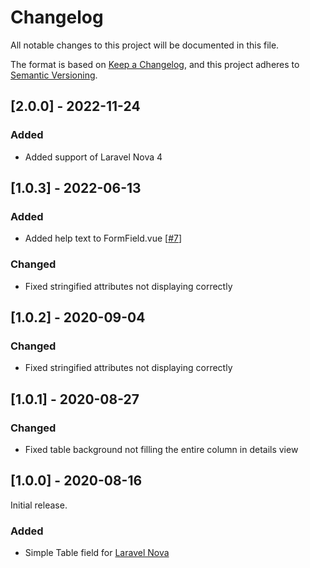 # Changelog

All notable changes to this project will be documented in this file.

The format is based on [Keep a Changelog](https://keepachangelog.com/en/1.0.0/),
and this project adheres to [Semantic Versioning](https://semver.org/spec/v2.0.0.html).

## [2.0.0] - 2022-11-24

### Added

- Added support of Laravel Nova 4

## [1.0.3] - 2022-06-13

### Added

- Added help text to FormField.vue [[#7](https://github.com/outl1ne/nova-table-field/pull/7)]

### Changed

- Fixed stringified attributes not displaying correctly

## [1.0.2] - 2020-09-04

### Changed

- Fixed stringified attributes not displaying correctly

## [1.0.1] - 2020-08-27

### Changed

- Fixed table background not filling the entire column in details view

## [1.0.0] - 2020-08-16

Initial release.

### Added

- Simple Table field for [Laravel Nova](https://nova.laravel.com)

